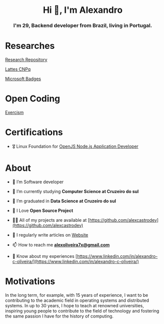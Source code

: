 <h1 align="center">Hi 👋, I'm Alexandro</h1>
<h3 align="center">I'm 29, Backend developer from Brazil, living in Portugal.</h3>

# Researches

[Research Repository](https://github.com/orgs/castro-research/repositories)

[Lattes CNPq](http://lattes.cnpq.br/1863740377850706)

[Microsoft Badges](https://learn.microsoft.com/en-us/users/alexcastrodev/)

# Open Coding

[Exercism](https://exercism.org/profiles/AlexcastroDev)

# Certifications 

- 🎖️ Linux Foundation for [OpenJS Node.js Application Developer](https://www.credly.com/badges/9167e958-1ad1-4f17-a756-cacd0681c3c4/public_url)

# About

- 🔭 I’m Software developer

- 🌱 I’m currently studying **Computer Science at Cruzeiro do sul**

- 🌱 I’m graduated in **Data Science at Cruzeiro do sul**

- 💖 I Love **Open Source Project**

- 👨‍💻 All of my projects are available at [https://github.com/alexcastrodev](https://github.com/alexcastrodev)

- 📝 I regularly write articles on [Website](https://alexandrocastro.dev.br)

- 📫 How to reach me **alexoliveira7x@gmail.com**

- 📄 Know about my experiences [https://www.linkedin.com/in/alexandro-c-oliveira/](https://www.linkedin.com/in/alexandro-c-oliveira/)

# Motivations

In the long term, for example, with 15 years of experience, I want to be contributing to the academic field in operating systems and distributed systems. In up to 30 years, I hope to teach at renowned universities, inspiring young people to contribute to the field of technology and fostering the same passion I have for the history of computing.
